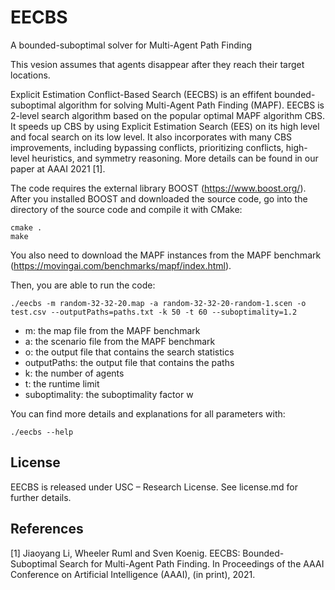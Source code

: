 # EECBS
 A bounded-suboptimal solver for Multi-Agent Path Finding

This vesion assumes that agents disappear after they reach their target locations.

Explicit Estimation Conflict-Based Search (EECBS) is an effifent bounded-suboptimal algorithm for solving Multi-Agent Path Finding (MAPF). 
EECBS is 2-level search algorithm based on the popular optimal MAPF algorithm CBS. 
It speeds up CBS by using Explicit Estimation Search (EES) on its high level and focal search on its low level. 
It also incorporates with many CBS improvements, including 
bypassing conflicts, prioritizing conflicts, high-level heuristics, and symmetry reasoning.
More details can be found in our paper at AAAI 2021 [1].

The code requires the external library BOOST (https://www.boost.org/). After you installed BOOST and downloaded the source code, go into the directory of the source code and compile it with CMake: 
```
cmake .
make
```

You also need to download the MAPF instances from the MAPF benchmark (https://movingai.com/benchmarks/mapf/index.html).

Then, you are able to run the code:
```
./eecbs -m random-32-32-20.map -a random-32-32-20-random-1.scen -o test.csv --outputPaths=paths.txt -k 50 -t 60 --suboptimality=1.2 
```

- m: the map file from the MAPF benchmark
- a: the scenario file from the MAPF benchmark
- o: the output file that contains the search statistics
- outputPaths: the output file that contains the paths 
- k: the number of agents
- t: the runtime limit
- suboptimality: the suboptimality factor w

You can find more details and explanations for all parameters with:
```
./eecbs --help
```

## License
EECBS is released under USC – Research License. See license.md for further details.
 
## References
[1] Jiaoyang Li, Wheeler Ruml and Sven Koenig.
EECBS: Bounded-Suboptimal Search for Multi-Agent Path Finding.
In Proceedings of the AAAI Conference on Artificial Intelligence (AAAI), (in print), 2021.

